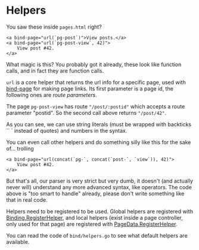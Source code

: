 # Helpers

You saw these inside `pages.html` right?

    <a bind-page="url(`pg-post`)">View posts.</a>
    <a bind-page="url(`pg-post-view`, 42)">
        View post #42.
    </a>

What magic is this? You probably got it already, these look like function calls, and in fact they are function calls.

`url` is a core helper that returns the url info for a specific page, used with [bind-page](http://godoc.org/github.com/phaikawl/wade/bind#PageBinder) for making page links. Its first parameter is a page id, the following ones are *route parameters*.

The page `pg-post-view` has route `"/post/:postid"` which accepts a route parameter "postid". So the second call above returns `"/post/42"`.

As you can see, we can use string literals (must be wrapped with backticks `` ` instead of quotes) and numbers in the syntax.

You can even call other helpers and do something silly like this for the sake of... trolling

    <a bind-page="url(concat(`pg-`, concat(`post-`, `view`)), 42)">
        View post #42.
    </a>

But that's all, our parser is very strict but very dumb, it doesn't (and actually never will) understand any more advanced syntax, like operators. The code above is "too smart to handle" already, please don't write something like that in real code.

Helpers need to be registered to be used. Global helpers are registered with [Binding.RegisterHelper](http://godoc.org/github.com/phaikawl/wade/bind#Binding.RegisterHelper), and local helpers (exist inside a page controller, only used for that page) are registered with [PageData.RegisterHelper](http://godoc.org/github.com/phaikawl/wade#PageData.RegisterHelper).

You can read the code of `bind/helpers.go` to see what default helpers are available.
